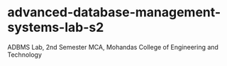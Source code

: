 # advanced-database-management-systems-lab-s2
ADBMS Lab, 2nd Semester MCA, Mohandas College of Engineering and Technology
